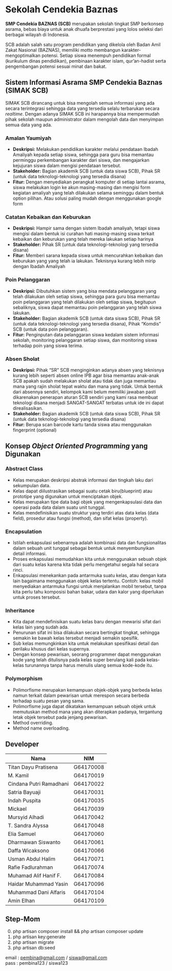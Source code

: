 # Sekolah Cendekia Baznas

**SMP Cendekia BAZNAS (SCB)** merupakan sekolah tingkat SMP berkonsep asrama, bebas biaya untuk anak dhuafa berprestasi yang lolos seleksi dari berbagai wilayah di Indonesia.

SCB adalah salah satu program pendidikan yang dikelola oleh Badan Amil Zakat Nasional (BAZNAS), memiliki motto membangun karakter-mengoptimalkan potensi. Setiap siswa menempuh pendidikan formal (kurikulum dinas pendidikan), pembinaan karakter islam, qur’an-hadist serta pengembangan potensi sesuai minat dan bakat.

## Sistem Informasi Asrama SMP Cendekia Baznas (SIMAK SCB)
SIMAK SCB dirancang untuk bisa mengolah semua informasi yang ada secara terintegrasi sehingga data yang tersedia selalu terbarukan secara *realtime*. Dengan adanya SIMAK SCB ini harapannya bisa mempermudah pihak sekolah maupun administrator dalam mengolah data dan menyimpan semua data yang ada.

### Amalan Yaumiyah
- **Deskripsi:** Melakukan pendidikan karakter melalui pendataan Ibadah Amaliyah
kepada setiap siswa, sehingga para guru bisa memantau perminggu
perkembangan karakter dari siswa, dan mengajarkan kejujuran siswa dalam
mengisi pendataan tersebut.
- **Stakeholder:** Bagian akademik SCB (untuk data siswa SCB), Pihak SR (untuk
data teknologi-teknologi yang tersedia disana)
- **Fitur:** Dengan menyediakan perangkat komputer di setiap lantai asrama, siswa
melakukan login ke akun masing-masing dan mengisi form kegiatan amaliyah
yang telah dilakukan selama seminggu dalam bentuk option pilihan. Atau solusi
paling mudah dengan menggunakan google form

### Catatan Kebaikan dan Keburukan
- **Deskripsi:** Hampir sama dengan sistem Ibadah amaliyah, tetapi siswa mengisi
dalam bentuk isi curahan hati masing-masing siswa terkait kebaikan dan
keburukan yang telah mereka lakukan setiap harinya
- **Stakeholder:** Pihak SR (untuk data teknologi-teknologi yang tersedia disana)
- **Fitur:** Memberi sarana kepada siswa untuk mencurahkan kebaikan dan
keburukan yang yang telah ia lakukan. Teknisnya kurang lebih mirip dengan
Ibadah Amaliyah

### Poin Pelanggaran
- **Deskripsi:** Dibutuhkan sistem yang bisa mendata pelanggaran yang telah
dilakukan oleh setiap siswa, sehingga para guru bisa memantau poin
pelanggaran yang telah dilakukan oleh setiap siswa, begitupun sebaliknya,
siswa dapat memantau poin pelanggaran yang telah siswa lakukan.
- **Stakeholder:** Bagian akademik SCB (untuk data siswa SCB), Pihak SR (untuk
data teknologi-teknologi yang tersedia disana), Pihak “Komdis” SCB (untuk
data poin pelanggaran).
- **Fitur:** Penginputan data pelanggaran siswa kedalam sistem informasi sekolah, monitoring pelanggaran setiap siswa, dan monitoring siswa terhadap poin yang siswa terima.

### Absen Sholat
- **Deskripsi:** Pihak “SR” SCB menginginkan adanya absen yang teknisnya
kurang lebih seperti absen online IPB agar bisa memantau anak-anak SCB
apakah sudah melakukan sholat atau tidak dan juga memantau mana yang rajin
sholat tepat waktu dan mana yang tidak. Untuk bentuk dari absennya sendiri,
kelompok kami belum memiliki jawaban pasti dikarenakan penerapan aturan
SCB sendiri yang kami rasa membuat teknologi disana menjadi
SANGAT-SANGAT terbatas untuk ide ini dapat direalisasikan.
- **Stakeholder:** Bagian akademik SCB (untuk data siswa SCB), Pihak SR (untuk
data teknologi-teknologi yang tersedia disana)
- **Fitur:** Berupa scan barcode kartu tanda siswa atau menggunakan fingerprint
(optional)

## Konsep *Object Oriented Programming* yang Digunakan
### Abstract Class
- Kelas merupakan deskripsi abstrak informasi dan tingkah laku dari sekumpulan data.
- Kelas dapat diilustrasikan sebagai suatu cetak biru(blueprint) atau prototipe yang digunakan untuk menciptakan objek.
- Kelas merupakan tipe data bagi objek yang mengenkapsulasi data dan operasi pada data dalam suatu unit tunggal.
- Kelas mendefinisikan suatu struktur yang terdiri atas data kelas (data field), prosedur atau fungsi (method), dan sifat kelas (property).

### Encapsulation
- Istilah enkapsulasi sebenarnya adalah kombinasi data dan fungsionalitas dalam sebuah unit tunggal sebagai bentuk untuk menyembunyikan detail informasi.
- Proses enkapsulasi memudahkan kita untuk menggunakan sebuah objek dari suatu kelas karena kita tidak perlu mengetahui segala hal secara rinci.
- Enkapsulasi menekankan pada antarmuka suatu kelas, atau dengan kata lain bagaimana menggunakan objek kelas tertentu.
Contoh: kelas mobil menyediakan antarmuka fungsi untuk menjalankan mobil tersebut, tanpa kita perlu tahu komposisi bahan bakar, udara dan kalor yang diperlukan untuk proses tersebut.

### Inheritance
- Kita dapat mendefinisikan suatu kelas baru dengan mewarisi sifat dari kelas lain yang sudah ada.
- Penurunan sifat ini bisa dilakukan secara bertingkat tingkat, sehingga semakin ke bawah kelas tersebut menjadi semakin spesifik.
- Sub kelas memungkinkan kita untuk melakukan spesifikasi detail dan perilaku khusus dari kelas supernya.
- Dengan konsep pewarisan, seorang programmer dapat menggunakan kode yang telah ditulisnya pada kelas super berulang kali pada kelas-kelas turunannya tanpa harus menulis ulang semua kode-kode itu.

### Polymorphism
- Polimorfisme merupakan kemampuan objek-objek yang berbeda kelas namun terkait dalam pewarisan untuk merespon secara berbeda terhadap suatu pesan yang sama.
- Polimorfisme juga dapat dikatakan kemampuan sebuah objek untuk memutuskan method mana yang akan diterapkan padanya, tergantung letak objek tersebut pada jenjang pewarisan.
- Method overriding.
- Method name overloading.

## Developer
Nama | NIM 
------ | ------ 
Titan Dayu Pratisena | G64170008 
M. Kamil | G64170019 
Cindana Putri Ramadhani | G64170022 
Satria Bayuaji | G64170031
Indah Puspita | G64170035 
Mickael | G64170039 
Mursyid Alhadi | G64170042 
T. Sandra Alyssa | G64170048 
Elia Samuel | G64170060 
Dharmawan Siswanto | G64170061 
Daffa Wicaksono | G64170066 
Usman Abdul Halim | G64170071 
Rafie Fadlurahman | G64170074 
Muhamad Alif Hanif F.  | G64170084 
Haidar Muhammad Yasin | G64170096 
Muhammad Dani Alfaris | G64170104 
Amin Elhan | G64170109 


## Step-Mom
0. php artisan composer install && php artisan composer update
1. php artisan key:generate
2. php artisan migrate
3. php artisan db:seed

email : pembina@gmail.com / siswa@gmail.com
<br>
pass : pembina123 / siswa123
